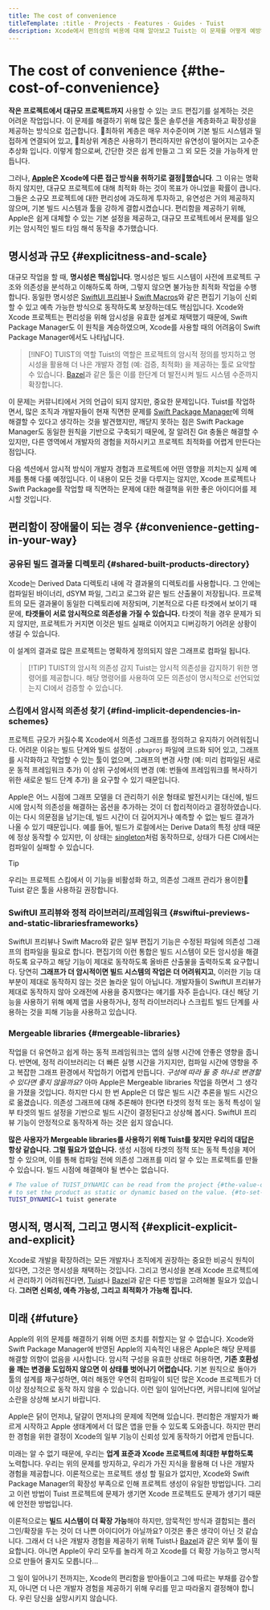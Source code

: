 ```yaml
---
title: The cost of convenience
titleTemplate: :title · Projects · Features · Guides · Tuist
description: Xcode에서 편의성의 비용에 대해 알아보고 Tuist는 이 문제를 어떻게 예방하는지 배워봅니다.
---
```


# The cost of convenience {#the-cost-of-convenience}

**작은 프로젝트에서 대규모 프로젝트까지** 사용할 수 있는 코드 편집기를 설계하는 것은 어려운 작업입니다.
이 문제를 해결하기 위해 많은 툴은 솔루션을 계층화하고 확장성을 제공하는 방식으로 접근합니다. 최하위 계층은 매우 저수준이며 기본 빌드 시스템과 밀접하게 연결되어 있고, 최상위 계층은 사용하기 편리하지만 유연성이 떨어지는 고수준 추상화 입니다.
이렇게 함으로써, 간단한 것은 쉽게 만들고 그 외 모든 것을 가능하게 만듭니다.

그러나,
**[Apple](https://www.apple.com)은 Xcode에 다른 접근 방식을 취하기로 결정했습니다**.
그 이유는 명확하지 않지만, 대규모 프로젝트에 대해 최적화 하는 것이 목표가 아니었을 확률이 큽니다.
그들은 소규모 프로젝트에 대한 편리성에 과도하게 투자하고, 유연성은 거의 제공하지 않으며, 기본 빌드 시스템과 툴을 강하게 결합시켰습니다.
편리함을 제공하기 위해, Apple은 쉽게 대체할 수 있는 기본 설정을 제공하고, 대규모 프로젝트에서 문제를 일으키는 암시적인 빌드 타임 해석 동작을 추가했습니다.

## 명시성과 규모 {#explicitness-and-scale}

대규모 작업을 할 때, **명시성은 핵심입니다**.
명시성은 빌드 시스템이 사전에 프로젝트 구조와 의존성을 분석하고 이해하도록 하며,
그렇지 않으면 불가능한 최적화 작업을 수행합니다.
동일한 명시성은 [SwiftUI 프리뷰](https://developer.apple.com/documentation/swiftui/previews-in-xcode)나 [Swift Macros](https://docs.swift.org/swift-book/documentation/the-swift-programming-language/macros/)와 같은 편집기 기능이 신뢰할 수 있고 예측 가능한 방식으로 동작하도록 보장하는데도 핵심입니다.
Xcode와 Xcode 프로젝트는 편리성을 위해 암시성을 유효한 설계로 채택했기 때문에,
Swift Package Manager도 이 원칙을 계승하였으며,
Xcode를 사용할 때의 어려움이 Swift Package Manager에서도 나타납니다.

> [!INFO] TUIST의 역할
> Tuist의 역할은 프로젝트의 암시적 정의를 방지하고 명시성을 활용해 더 나은 개발자 경험 (예: 검증, 최적화) 을 제공하는 툴로 요약할 수 있습니다. [Bazel](https://bazel.build)과 같은 툴은 이를 한단계 더 발전시켜 빌드 시스템 수준까지 확장합니다.

이 문제는 커뮤니티에서 거의 언급이 되지 않지만, 중요한 문제입니다.
Tuist를 작업하면서,
많은 조직과 개발자들이 현재 직면한 문제를 [Swift Package Manager](https://www.swift.org/documentation/package-manager/)에 의해 해결할 수 있다고 생각하는 것을 발견했지만,
깨닫지 못하는 점은 Swift Package Manager도 동일한 원칙을 기반으로 구축되기 때문에,
잘 알려진 Git 충돌은 해결할 수 있지만,
다른 영역에서 개발자의 경험을 저하시키고 프로젝트 최적화를 어렵게 만든다는 점입니다.

다음 섹션에서 암시적 방식이 개발자 경험과 프로젝트에 어떤 영향을 끼치는지 실제 예제를 통해 다룰 예정입니다. 이 내용이 모든 것을 다루지는 않지만, Xcode 프로젝트나 Swift Package를 작업할 때 직면하는 문제에 대한 해결책을 위한 좋은 아이디어를 제시할 것입니다.

## 편리함이 장애물이 되는 경우 {#convenience-getting-in-your-way}

### 공유된 빌드 결과물 디렉토리 {#shared-built-products-directory}

Xcode는 Derived Data 디렉토리 내에 각 결과물의 디렉토리를 사용합니다.
그 안에는 컴파일된 바이너리, dSYM 파일, 그리고 로그와 같은 빌드 산출물이 저장됩니다.
프로젝트의 모든 결과물이 동일한 디렉토리에 저장되며,
기본적으로 다른 타겟에서 보이기 때문에,
**타겟들이 서로 암시적으로 의존성을 가질 수 있습니다.**
타겟이 적을 경우 문제가 되지 않지만,
프로젝트가 커지면 이것은 빌드 실패로 이어지고 디버깅하기 어려운 상황이 생길 수 있습니다.

이 설계의 결과로 많은 프로젝트는 명확하게 정의되지 않은 그래프로 컴파일 됩니다.

> [!TIP] TUIST의 암시적 의존성 감지
> Tuist는 암시적 의존성을 감지하기 위한 <LocalizedLink href="/guides/features/inspect/implicit-dependencies">명령어</LocalizedLink>를 제공합니다. 해당 명령어를 사용하여 모든 의존성이 명시적으로 선언되었는지 CI에서 검증할 수 있습니다.

### 스킴에서 암시적 의존성 찾기 {#find-implicit-dependencies-in-schemes}

프로젝트 규모가 커질수록 Xcode에서 의존성 그래프를 정의하고 유지하기 어려워집니다.
어려운 이유는 빌드 단계와 빌드 설정이 `.pbxproj` 파일에 코드화 되어 있고,
그래프를 시각화하고 작업할 수 있는 툴이 없으며,
그래프의 변경 사항 (예: 미리 컴파일된 새로운 동적 프레임워크 추가) 이
상위 구성에서의 변경 (예: 번들에 프레임워크를 복사하기 위한 새로운 빌드 단계 추가) 을 요구할 수 있기 때문입니다.

Apple은 어느 시점에 그래프 모델을 더 관리하기 쉬운 형태로 발전시키는 대신에,
빌드 시에 암시적 의존성을 해결하는 옵션을 추가하는 것이 더 합리적이라고 결정하였습니다.
이는 다시 의문점을 남기는데, 빌드 시간이 더 길어지거나 예측할 수 없는 빌드 결과가 나올 수 있기 때문입니다.
예를 들어, 빌드가 로컬에서는 Derive Data의 특정 상태 때문에 정상 동작할 수 있지만,
이 상태는 [singleton](https://en.wikipedia.org/wiki/Singleton_pattern)처럼 동작하므로,
상태가 다른 CI에서는 컴파일이 실패할 수 있습니다.

> [!TIP]
> 우리는 프로젝트 스킴에서 이 기능을 비활성화 하고, 의존성 그래프 관리가 용이한 Tuist 같은 툴을 사용하길 권장합니다.

### SwiftUI 프리뷰와 정적 라이브러리/프레임워크 {#swiftui-previews-and-static-librariesframeworks}

SwiftUI 프리뷰나 Swift Macro와 같은 일부 편집기 기능은 수정된 파일에 의존성 그래프의 컴파일을 필요로 합니다. 편집기의 이런 통합은 빌드 시스템이 모든 암시성을 해결하도록 요구하고 해당 기능이 제대로 동작하도록 올바른 산출물을 출력하도록 요구합니다. 당연히 **그래프가 더 암시적이면 빌드 시스템의 작업은 더 어려워지고**, 이러한 기능 대부분이 제대로 동작하지 않는 것은 놀라운 일이 아닙니다. 개발자들이 SwiftUI 프리뷰가 제대로 동작하지 않아 오래전에 사용을 중지했다는 얘기를 자주 듣습니다. 대신 해당 기능을 사용하기 위해 예제 앱을 사용하거나, 정적 라이브러리나 스크립트 빌드 단계를 사용하는 것을 피해 기능을 사용하고 있습니다.

### Mergeable libraries {#mergeable-libraries}

작업을 더 유연하고 쉽게 하는 동적 프레임워크는 앱의 실행 시간에 안좋은 영향을 줍니다. 반면에, 정적 라이브러리는 더 빠른 실행 시간을 가지지만, 컴파일 시간에 영향을 주고 복잡한 그래프 환경에서 작업하기 어렵게 만듭니다. _구성에 따라 둘 중 하나로 변경할 수 있다면 좋지 않을까요?_
아마 Apple은 Mergeable libraries 작업을 하면서 그 생각을 가졌을 것입니다. 하지만 다시 한 번 Apple은 더 많은 빌드 시간 추론을 빌드 시간으로 옮겼습니다. 의존성 그래프에 대해 추론해야 한다면 타겟의 정적 또는 동적 특성이 일부 타겟의 빌드 설정을 기반으로 빌드 시간이 결정된다고 상상해 봅시다. SwiftUI 프리뷰 기능이 안정적으로 동작하게 하는 것은 쉽지 않습니다.

**많은 사용자가 Mergeable libraries를 사용하기 위해 Tuist를 찾지만 우리의 대답은 항상 같습니다. 그럴 필요가 없습니다.** 생성 시점에 타겟의 정적 또는 동적 특성을 제어할 수 있으며, 이를 통해 컴파일 전에 의존성 그래프를 미리 알 수 있는 프로젝트를 만들 수 있습니다. 빌드 시점에 해결해야 될 변수는 없습니다.

```bash
# The value of TUIST_DYNAMIC can be read from the project {#the-value-of-tuist_dynamic-can-be-read-from-the-project}
# to set the product as static or dynamic based on the value. {#to-set-the-product-as-static-or-dynamic-based-on-the-value}
TUIST_DYNAMIC=1 tuist generate
```

## 명시적, 명시적, 그리고 명시적 {#explicit-explicit-and-explicit}

Xcode로 개발을 확장하려는 모든 개발자나 조직에게 권장하는 중요한 비공식 원칙이 있다면, 그것은 명시성을 채택하는 것입니다. 그리고 명시성을 본래 Xcode 프로젝트에서 관리하기 어려워진다면, [Tuist](https://tuist.io)나 [Bazel](https://bazel.build)과 같은 다른 방법을 고려해볼 필요가 있습니다. **그러면 신뢰성, 예측 가능성, 그리고 최적화가 가능해 집니다.**

## 미래 {#future}

Apple의 위의 문제를 해결하기 위해 어떤 조치를 취할지는 알 수 없습니다.
Xcode와 Swift Package Manager에 반영된 Apple의 지속적인 내용은 Apple은 해당 문제를 해결할 의향이 없음을 시사합니다.
암시적 구성을 유효한 상태로 허용하면,
**기존 호환성을 깨는 변경을 도입하지 않으면 이 상태를 벗어나기 어렵습니다.**
기본 원칙으로 돌아가 툴의 설계를 재구성하면, 여러 해동안 우연히 컴파일이 되던 많은 Xcode 프로젝트가 더이상 정상적으로 동작 하지 않을 수 있습니다. 이런 일이 일어난다면, 커뮤니티에 일어날 소란을 상상해 보시기 바랍니다.

Apple은 닭이 먼저냐, 달걀이 먼저냐의 문제에 직면해 있습니다.
편리함은 개발자가 빠르게 시작하고 Apple 생태계에서 더 많은 앱을 만들 수 있도록 도와줍니다.
하지만 편리한 경험을 위한 결정이 Xcode의 일부 기능이 신뢰성 있게 동작하기 어렵게 만듭니다.

미래는 알 수 없기 때문에,
우리는 **업계 표준과 Xcode 프로젝트에 최대한 부합하도록** 노력합니다.
우리는 위의 문제를 방지하고,
우리가 가진 지식을 활용해 더 나은 개발자 경험을 제공합니다.
이론적으로는 프로젝트 생성 할 필요가 없지만,
Xcode와 Swift Package Manager의 확장성 부족으로 인해 프로젝트 생성이 유일한 방법입니다.
그리고 이런 방법이 Tuist 프로젝트에 문제가 생기면 Xcode 프로젝트도 문제가 생기기 때문에 안전한 방법입니다.

이론적으로는 **빌드 시스템이 더 확장 가능**해야 하지만,
암묵적인 방식과 결합되는 플러그인/확장을 두는 것이 더 나쁜 아이디어가 아닐까요?
이것은 좋은 생각이 아닌 것 같습니다.
그래서 더 나은 개발자 경험을 제공하기 위해 Tuist나 [Bazel](https://bazel.build)과 같은 외부 툴이 필요합니다.
아니면 Apple이 우리 모두를 놀라게 하고 Xcode를 더 확장 가능하고 명시적으로 만들어 줄지도 모릅니다...

그 일이 일어나기 전까지는, Xcode의 편리함을 받아들이고 그에 따르는 부채를 감수할지, 아니면 더 나은 개발자 경험을 제공하기 위해 우리를 믿고 따라올지 결정해야 합니다.
우린 당신을 실망시키지 않습니다.

